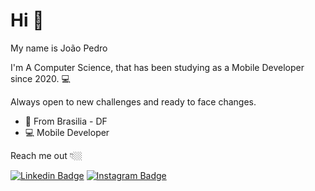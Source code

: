 # Hi 👋

My name is João Pedro

I'm A Computer Science, that has been studying as a Mobile Developer since 2020.  💻

Always open to new challenges and ready to face changes.

- 📍 From Brasilia - DF
- 💻 Mobile Developer 

Reach me out 👇🏼

[![Linkedin Badge](https://img.shields.io/badge/-LinkedIn-blue?style=flat-square&logo=Linkedin&logoColor=white&link=https://www.linkedin.com/in/rjottaper/)](https://www.linkedin.com/in/rjottaper/) 
[![Instagram Badge](https://img.shields.io/badge/-Instagram-violet?style=flat-square&logo=Instagram&logoColor=white&link=https://www.instagram.com/jottaper/)](https://www.instagram.com/jottaper/) 


